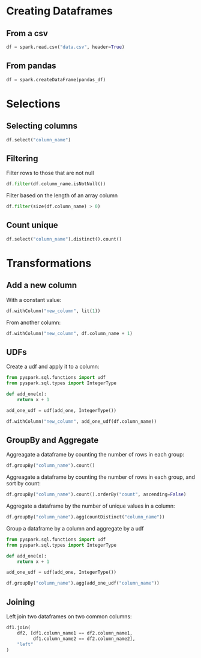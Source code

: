 
# Creating Dataframes

## From a csv

```python
df = spark.read.csv("data.csv", header=True)
```

## From pandas

```python
df = spark.createDataFrame(pandas_df)
```

# Selections

## Selecting columns

```python
df.select("column_name")
```

## Filtering

Filter rows to those that are not null
    
```python
df.filter(df.column_name.isNotNull())
```

Filter based on the length of an array column

```python
df.filter(size(df.column_name) > 0)
```

## Count unique

```python
df.select("column_name").distinct().count()
```

# Transformations

## Add a new column

With a constant value:

```python
df.withColumn("new_column", lit(1))
```

From another column:

```python
df.withColumn("new_column", df.column_name + 1)
```
## UDFs

Create a udf and apply it to a column:

```python
from pyspark.sql.functions import udf
from pyspark.sql.types import IntegerType

def add_one(x):
    return x + 1

add_one_udf = udf(add_one, IntegerType())

df.withColumn("new_column", add_one_udf(df.column_name))
```

## GroupBy and Aggregate

Aggreagate a dataframe by counting the number of rows in each group:

```python
df.groupBy("column_name").count()
```

Aggreagate a dataframe by counting the number of rows in each group, and sort by count:

```python
df.groupBy("column_name").count().orderBy("count", ascending=False)
```

Aggregate a dataframe by the number of unique values in a column:

```python
df.groupBy("column_name").agg(countDistinct("column_name"))
```

Group a dataframe by a column and aggregate by a udf

```python
from pyspark.sql.functions import udf
from pyspark.sql.types import IntegerType

def add_one(x):
    return x + 1

add_one_udf = udf(add_one, IntegerType())

df.groupBy("column_name").agg(add_one_udf("column_name"))
```

## Joining

Left join two dataframes on two common columns:

```python
df1.join(
    df2, [df1.column_name1 == df2.column_name1,
          df1.column_name2 == df2.column_name2],
    "left"
)
```
